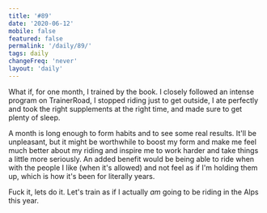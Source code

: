 ```yaml
---
title: '#89'
date: '2020-06-12'
mobile: false
featured: false
permalink: '/daily/89/'
tags: daily
changeFreq: 'never'
layout: 'daily'
---
```


What if, for one month, I trained by the book. I closely followed an intense program on TrainerRoad, I stopped riding just to get outside, I ate perfectly and took the right supplements at the right time, and made sure to get plenty of sleep.

A month is long enough to form habits and to see some real results. It'll be unpleasant, but it might be worthwhile to boost my form and make me feel much better about my riding and inspire me to work harder and take things a little more seriously. An added benefit would be being able to ride when with the people I like (when it's allowed) and not feel as if I'm holding them up, which is how it's been for literally years.

Fuck it, lets do it. Let's train as if I actually _am_ going to be riding in the Alps this year.
